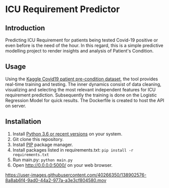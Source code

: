# ICU Requirement Predictor

Introduction
------------

Predicting ICU Requirement for patients being tested Covid-19 positive or even before is the need of the hour. In this regard, this is a simple predictive modelling project to render insights and analysis of Patient's Condition.

Usage
-----

Using the [Kaggle Covid19 patient pre-condition dataset](https://www.kaggle.com/tanmoyx/covid19-patient-precondition-dataset), the tool provides real-time training and testing.
The inner dynamics consist of data cleaning, visualizing and selecting the most relevant independent features for ICU requirement prediction.
Subsequently the training is done on the Logistic Regression Model for quick results.
The Dockerfile is created to host the API on server.


Installation
------------
1. Install [Python 3.6 or recent versions](https://www.python.org/downloads/) on your system.
2. Git clone this repository.
3. Install [PIP](https://pip.pypa.io/en/stable/installation/) package manager.
4. Install packages listed in requirements.txt: ```pip install -r requirements.txt```
5. Run main.py: ```python main.py```
6. Open http://0.0.0.0:5000/ on your web browser.


https://user-images.githubusercontent.com/40266350/138902576-8a8ab6f4-9ad0-44a2-977a-a3e3cf804580.mov


